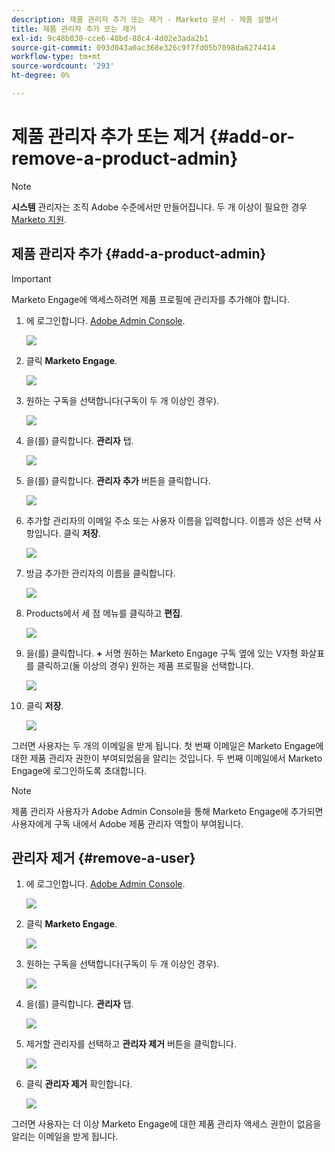 ```yaml
---
description: 제품 관리자 추가 또는 제거 - Marketo 문서 - 제품 설명서
title: 제품 관리자 추가 또는 제거
exl-id: 9c48b830-cce6-48bd-88c4-4d02e3ada2b1
source-git-commit: 093d043a0ac368e326c9f7fd05b7098da6274414
workflow-type: tm+mt
source-wordcount: '293'
ht-degree: 0%

---
```


# 제품 관리자 추가 또는 제거 {#add-or-remove-a-product-admin}

>[!NOTE]
>
>**시스템** 관리자는 조직 Adobe 수준에서만 만들어집니다. 두 개 이상이 필요한 경우 [Marketo 지원](https://nation.marketo.com/t5/support/ct-p/Support).

## 제품 관리자 추가 {#add-a-product-admin}

>[!IMPORTANT]
>
>Marketo Engage에 액세스하려면 제품 프로필에 관리자를 추가해야 합니다.

1. 에 로그인합니다. [Adobe Admin Console](https://adminconsole.adobe.com/).

   ![](assets/add-or-remove-a-product-admin-1.png)

1. 클릭 **Marketo Engage**.

   ![](assets/add-or-remove-a-product-admin-2.png)

1. 원하는 구독을 선택합니다(구독이 두 개 이상인 경우).

   ![](assets/add-or-remove-a-product-admin-3.png)

1. 을(를) 클릭합니다. **관리자** 탭.

   ![](assets/add-or-remove-a-product-admin-4.png)

1. 을(를) 클릭합니다. **관리자 추가** 버튼을 클릭합니다.

   ![](assets/add-or-remove-a-product-admin-5.png)

1. 추가할 관리자의 이메일 주소 또는 사용자 이름을 입력합니다. 이름과 성은 선택 사항입니다. 클릭 **저장**.

   ![](assets/add-or-remove-a-product-admin-6.png)

1. 방금 추가한 관리자의 이름을 클릭합니다.

   ![](assets/add-or-remove-a-product-admin-7.png)

1. Products에서 세 점 메뉴를 클릭하고 **편집**.

   ![](assets/add-or-remove-a-product-admin-8.png)

1. 을(를) 클릭합니다. **+** 서명 원하는 Marketo Engage 구독 옆에 있는 V자형 화살표를 클릭하고(둘 이상의 경우) 원하는 제품 프로필을 선택합니다.

   ![](assets/add-or-remove-a-product-admin-9.png)

1. 클릭 **저장**.

   ![](assets/add-or-remove-a-product-admin-10.png)

그러면 사용자는 두 개의 이메일을 받게 됩니다. 첫 번째 이메일은 Marketo Engage에 대한 제품 관리자 권한이 부여되었음을 알리는 것입니다. 두 번째 이메일에서 Marketo Engage에 로그인하도록 초대합니다.

>[!NOTE]
>
>제품 관리자 사용자가 Adobe Admin Console을 통해 Marketo Engage에 추가되면 사용자에게 구독 내에서 Adobe 제품 관리자 역할이 부여됩니다.

## 관리자 제거 {#remove-a-user}

1. 에 로그인합니다. [Adobe Admin Console](https://adminconsole.adobe.com/).

   ![](assets/add-or-remove-a-product-admin-11.png)

1. 클릭 **Marketo Engage**.

   ![](assets/add-or-remove-a-product-admin-12.png)

1. 원하는 구독을 선택합니다(구독이 두 개 이상인 경우).

   ![](assets/add-or-remove-a-product-admin-13.png)

1. 을(를) 클릭합니다. **관리자** 탭.

   ![](assets/add-or-remove-a-product-admin-14.png)

1. 제거할 관리자를 선택하고 **관리자 제거** 버튼을 클릭합니다.

   ![](assets/add-or-remove-a-product-admin-15.png)

1. 클릭 **관리자 제거** 확인합니다.

   ![](assets/add-or-remove-a-product-admin-16.png)

그러면 사용자는 더 이상 Marketo Engage에 대한 제품 관리자 액세스 권한이 없음을 알리는 이메일을 받게 됩니다.
